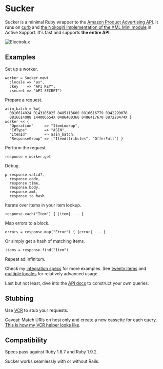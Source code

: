Sucker
======

Sucker is a minimal Ruby wrapper to the [Amazon Product Advertising API](https://affiliate-program.amazon.co.uk/gp/advertising/api/detail/main.html). It runs on [curb](http://github.com/taf2/curb) and [the Nokogiri implementation of the XML Mini module](http://github.com/rails/rails/blob/master/activesupport/lib/active_support/xml_mini/nokogiri.rb) in Active Support. It's fast and supports __the entire API__.

![Electrolux](https://github.com/papercavalier/sucker/raw/master/electrolux.jpg)

Examples
--------

Set up a worker.

    worker = Sucker.new(
      :locale => "us",
      :key    => "API KEY",
      :secret => "API SECRET")

Prepare a request.

    asin_batch = %w{
      0816614024 0143105825 0485113600 0816616779 0942299078
      0816614008 144006654X 0486400360 0486417670 087220474X }
    worker << {
      "Operation"     => "ItemLookup",
      "IdType"        => "ASIN",
      "ItemId"        => asin_batch,
      "ResponseGroup" => ["ItemAttributes", "OfferFull"] }

Perform the request.

    response = worker.get

Debug.

    p response.valid?,
      response.code,
      response.time,
      response.body,
      response.xml,
      response.to_hash

Iterate over items in your item lookup.

    response.each("Item") { |item| ... }

Map errors to a block.

    errors = response.map("Error") { |error| ... }

Or simply get a hash of matching items.

    items = response.find("Item")

Repeat ad infinitum.

Check my [integration specs](http://github.com/papercavalier/sucker/tree/master/spec/integration/) for more examples. See [twenty items](http://github.com/papercavalier/sucker/tree/master/spec/integration/twenty_items_spec.rb) and [multiple locales](http://github.com/papercavalier/sucker/tree/master/spec/integration/multiple_locales_spec.rb) for relatively advanced usage.

Last but not least, dive into the [API docs](https://affiliate-program.amazon.co.uk/gp/advertising/api/detail/main.html) to construct your own queries.

Stubbing
--------

Use [VCR](http://github.com/myronmarston/vcr) to stub your requests.

Caveat: Match URIs on host only and create a new cassette for each query. [This is how my VCR helper looks like](http://github.com/papercavalier/sucker/blob/master/spec/support/vcr.rb).

Compatibility
-------------

Specs pass against Ruby 1.8.7 and Ruby 1.9.2.

Sucker works seamlessly with or without Rails.

